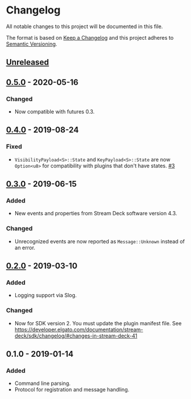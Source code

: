 # Changelog
All notable changes to this project will be documented in this file.

The format is based on [Keep a Changelog](http://keepachangelog.com/en/1.0.0/)
and this project adheres to [Semantic Versioning](http://semver.org/spec/v2.0.0.html).

## [Unreleased]

## [0.5.0] - 2020-05-16
### Changed
- Now compatible with futures 0.3.

## [0.4.0] - 2019-08-24
### Fixed
- `VisibilityPayload<S>::State` and `KeyPayload<S>::State` are now `Option<u8>` for compatibility with plugins that don't have states. [#3](https://github.com/mdonoughe/streamdeck-rs/issues/3)

## [0.3.0] - 2019-06-15
### Added
- New events and properties from Stream Deck software version 4.3.

### Changed
- Unrecognized events are now reported as `Message::Unknown` instead of an error.

## [0.2.0] - 2019-03-10
### Added
- Logging support via Slog.

### Changed
- Now for SDK version 2. You must update the plugin manifest file. See https://developer.elgato.com/documentation/stream-deck/sdk/changelog/#changes-in-stream-deck-41

## 0.1.0 - 2019-01-14
### Added
- Command line parsing.
- Protocol for registration and message handling.

[Unreleased]: https://github.com/mdonoughe/streamdeck-rs/compare/v0.5.0...HEAD
[0.5.0]: https://github.com/mdonoughe/streamdeck-rs/compare/v0.4.0...v0.5.0
[0.4.0]: https://github.com/mdonoughe/streamdeck-rs/compare/v0.3.0...v0.4.0
[0.3.0]: https://github.com/mdonoughe/streamdeck-rs/compare/v0.2.0...v0.3.0
[0.2.0]: https://github.com/mdonoughe/streamdeck-rs/compare/v0.1.0...v0.2.0
